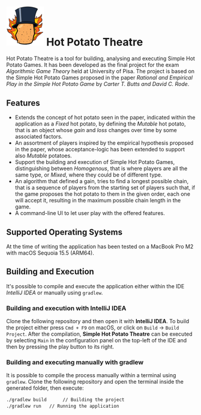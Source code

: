 # <img src="hptheatre_logo.png" width=100/> Hot Potato Theatre
Hot Potato Theatre is a tool for building, analysing and executing Simple Hot Potato Games. It has been developed as 
the final project for the exam *Algorithmic Game Theory* held at University of Pisa.
The project is based on the Simple Hot Potato Games proposed in the paper *Rational and Empirical Play in the Simple Hot Potato Game*
by *Carter T. Butts and David C. Rode*.

## Features
- Extends the concept of hot potato seen in the paper, indicated within the application as a *Fixed* hot potato, by defining the *Mutable* hot potato, that is an object whose *gain* and *loss* changes over time by some associated factors.
- An assortment of players inspired by the empirical hypothesis proposed in the paper, whose acceptance-logic has been extended to support also *Mutable* potatoes.
- Support the building and execution of Simple Hot Potato Games, distinguishing between *Homogenous*, that is where players are all the same type, or *Mixed*, where they could be of different type.
- An algorithm that defined a gain, tries to find a longest possible chain, that is a sequence of players from the starting set of players such that, if the game proposes the hot potato to them in the given
  order, each one will accept it, resulting in the maximum possible chain length in the game.
- A command-line UI to let user play with the offered features.

## Supported Operating Systems
At the time of writing the application has been tested on a MacBook Pro M2 with macOS Sequoia 15.5 (ARM64).

## Building and Execution
It's possible to compile and execute the application either within the IDE *IntelliJ IDEA* or manually using `gradlew`.

### Building and execution with IntelliJ IDEA

Clone the following repository and then open it with **IntelliJ IDEA**. To build the project either press `Cmd + F9` on macOS, or click on `Build` -> `Build Project`. After the compilation, **Simple Hot Potato Theatre** can be executed by selecting `Main` in the configuration panel on the top-left of the IDE and then by pressing the play button to its right.

### Building and executing manually with gradlew
It is possible to compile the process manually within a terminal using `gradlew`. Clone the following repository and open the terminal inside the generated folder, then execute:

```bash
./gradlew build      // Building the project
./gradlew run   // Running the application
```
